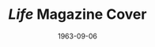 ---
title: "*Life* Magazine Cover"
featured: life-magazine-cover.jpg
featuredAlt: A. Philip Randolph and Bayard Rustin in front of the Lincoln Memorial
layout: "tc-single"
hasContentInGallery: true
date: 1963-09-06
---